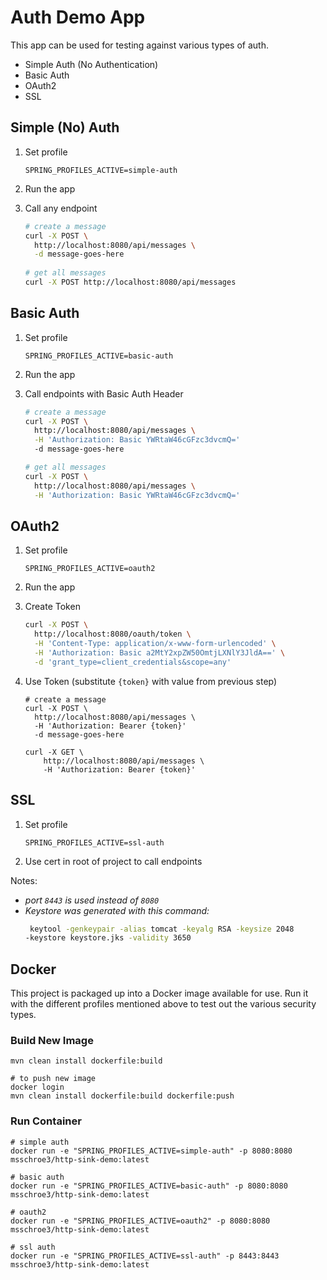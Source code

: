 # Auth Demo App

This app can be used for testing against various types of auth.

- Simple Auth (No Authentication)
- Basic Auth
- OAuth2
- SSL

## Simple (No) Auth

1. Set profile
    ```
    SPRING_PROFILES_ACTIVE=simple-auth
    ```

2. Run the app
3. Call any endpoint

    ```bash
    # create a message
    curl -X POST \
      http://localhost:8080/api/messages \
      -d message-goes-here
      
    # get all messages
    curl -X POST http://localhost:8080/api/messages
    ```

## Basic Auth

1. Set profile
    ```
    SPRING_PROFILES_ACTIVE=basic-auth
    ```

2. Run the app
3. Call endpoints with Basic Auth Header
    ```bash
    # create a message
    curl -X POST \
      http://localhost:8080/api/messages \
      -H 'Authorization: Basic YWRtaW46cGFzc3dvcmQ='
      -d message-goes-here
    
    # get all messages
    curl -X POST \
      http://localhost:8080/api/messages \
      -H 'Authorization: Basic YWRtaW46cGFzc3dvcmQ='
    ```

## OAuth2

1. Set profile
    ```
    SPRING_PROFILES_ACTIVE=oauth2
    ```

2. Run the app
3. Create Token
    ```bash
    curl -X POST \
      http://localhost:8080/oauth/token \
      -H 'Content-Type: application/x-www-form-urlencoded' \
      -H 'Authorization: Basic a2MtY2xpZW50OmtjLXNlY3JldA==' \
      -d 'grant_type=client_credentials&scope=any'
    ```
4. Use Token (substitute `{token}` with value from previous step)
    ```
    # create a message
    curl -X POST \
      http://localhost:8080/api/messages \
      -H 'Authorization: Bearer {token}'
      -d message-goes-here
      
    curl -X GET \
        http://localhost:8080/api/messages \
        -H 'Authorization: Bearer {token}'
    ```
    
## SSL

1. Set profile
    ```
    SPRING_PROFILES_ACTIVE=ssl-auth
    ```
2. Use cert in root of project to call endpoints

Notes:
* _port `8443` is used instead of `8080`_
* _Keystore was generated with this command:_
    ```bash
     keytool -genkeypair -alias tomcat -keyalg RSA -keysize 2048 
    -keystore keystore.jks -validity 3650
    ```

## Docker

This project is packaged up into a Docker image available for use. Run it with the different profiles mentioned above to test out the various security types.

### Build New Image

```
mvn clean install dockerfile:build

# to push new image
docker login
mvn clean install dockerfile:build dockerfile:push
```

### Run Container

```
# simple auth
docker run -e "SPRING_PROFILES_ACTIVE=simple-auth" -p 8080:8080 msschroe3/http-sink-demo:latest

# basic auth
docker run -e "SPRING_PROFILES_ACTIVE=basic-auth" -p 8080:8080 msschroe3/http-sink-demo:latest

# oauth2
docker run -e "SPRING_PROFILES_ACTIVE=oauth2" -p 8080:8080 msschroe3/http-sink-demo:latest

# ssl auth
docker run -e "SPRING_PROFILES_ACTIVE=ssl-auth" -p 8443:8443 msschroe3/http-sink-demo:latest
```